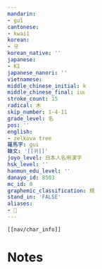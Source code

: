 ```yaml
---
mandarin:
- guī
cantonese:
- kwai1
korean:
- 규
korean_native: ''
japanese:
- KI
japanese_nanori: ''
vietnamese:
middle_chinese_initial: k
middle_chinese_final: iuᴇ
stroke_count: 15
radical: 木
skip_number: 1-4-11
grade_level: 名
pos: ''
english:
- zelkova tree
羅馬字: gui
韓文: '[[귀]]'
joyo_level: 日本人名用漢字
hsk_level: ''
hanmun_edu_level: ''
danayo_id: 8503
mc_id: 0
graphemic_classification: 規
stand_in: 'FALSE'
aliases:
- 𬃀
---
```

```meta-bind-embed
[[nav/char_info]]
```

# Notes
